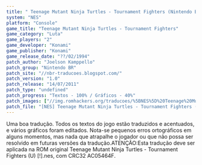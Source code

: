 ```yaml
---
title: " Teenage Mutant Ninja Turtles - Tournament Fighters (Nintendo BR)"
system: "NES"
platform: "Console"
game_title: "Teenage Mutant Ninja Turtles - Tournament Fighters"
game_category: "Luta"
game_players: "2"
game_developer: "Konami"
game_publisher: "Konami"
game_release_date: "??/02/1994"
patch_author: "Joelson Kamppello"
patch_group: "Nintendo BR"
patch_site: "//nbr-traducoes.blogspot.com/"
patch_version: "1.0"
patch_release: "14/07/2011"
patch_type: "undefined"
patch_progress: "Textos - 100% / Gráficos - 40%"
patch_images: ["//img.romhackers.org/traducoes/%5BNES%5D%20Teenage%20Mutant%20Ninja%20Turtles%20-%20Tournament%20Fighters%20-%20Nintendo%20BR%20-%201.png","//img.romhackers.org/traducoes/%5BNES%5D%20Teenage%20Mutant%20Ninja%20Turtles%20-%20Tournament%20Fighters%20-%20Nintendo%20BR%20-%202.png","//img.romhackers.org/traducoes/%5BNES%5D%20Teenage%20Mutant%20Ninja%20Turtles%20-%20Tournament%20Fighters%20-%20Nintendo%20BR%20-%203.png"]
patch_file: "[NES] Teenage Mutant Ninja Turtles - Tournament Fighters (U) [!] [T-BR] [Joelson Kamppello G-Nintendo BR] [V-1.0 A-2011].rar"
---
```

Uma boa tradução. Todos os textos do jogo estão traduzidos e acentuados, e vários gráficos foram editados. Nota-se pequenos erros ortográficos em alguns momentos, mas nada que atrapalhe o jogador ou que não possa ser resolvido em futuras versões da tradução.ATENÇÃO:Esta tradução deve ser aplicada na ROM original Teenage Mutant Ninja Turtles - Tournament Fighters (U) [!].nes, com CRC32 AC05464F.